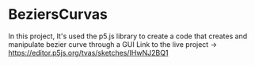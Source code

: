 # BeziersCurvas
In this project, It's used the p5.js library to create a code that creates and manipulate bezier curve through a GUI
Link to the live project -> https://editor.p5js.org/tvas/sketches/IHwNJ2BQ1

